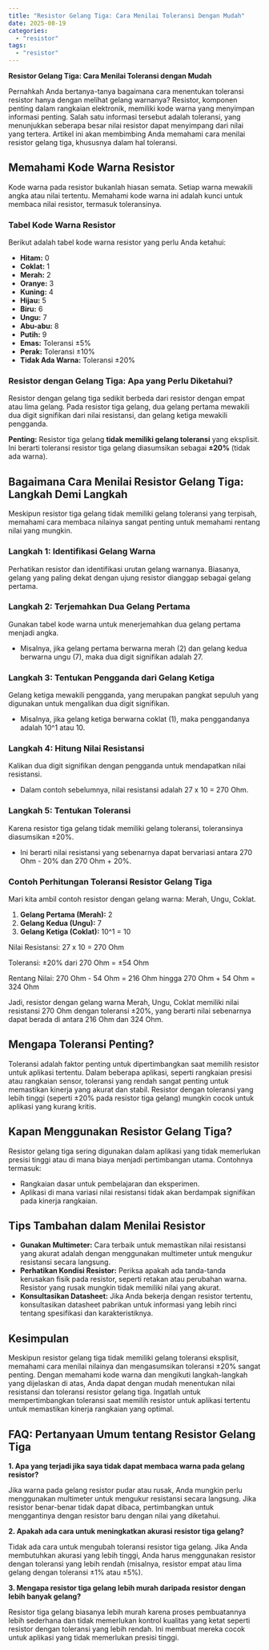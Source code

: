 ```yaml
---
title: "Resistor Gelang Tiga: Cara Menilai Toleransi Dengan Mudah"
date: 2025-08-19
categories: 
  - "resistor"
tags: 
  - "resistor"
---
```


**Resistor Gelang Tiga: Cara Menilai Toleransi dengan Mudah**

Pernahkah Anda bertanya-tanya bagaimana cara menentukan toleransi resistor hanya dengan melihat gelang warnanya? Resistor, komponen penting dalam rangkaian elektronik, memiliki kode warna yang menyimpan informasi penting. Salah satu informasi tersebut adalah toleransi, yang menunjukkan seberapa besar nilai resistor dapat menyimpang dari nilai yang tertera. Artikel ini akan membimbing Anda memahami cara menilai resistor gelang tiga, khususnya dalam hal toleransi.

## Memahami Kode Warna Resistor

Kode warna pada resistor bukanlah hiasan semata. Setiap warna mewakili angka atau nilai tertentu. Memahami kode warna ini adalah kunci untuk membaca nilai resistor, termasuk toleransinya.

### Tabel Kode Warna Resistor

Berikut adalah tabel kode warna resistor yang perlu Anda ketahui:

- **Hitam:** 0
- **Coklat:** 1
- **Merah:** 2
- **Oranye:** 3
- **Kuning:** 4
- **Hijau:** 5
- **Biru:** 6
- **Ungu:** 7
- **Abu-abu:** 8
- **Putih:** 9
- **Emas:** Toleransi ±5%
- **Perak:** Toleransi ±10%
- **Tidak Ada Warna:** Toleransi ±20%

### Resistor dengan Gelang Tiga: Apa yang Perlu Diketahui?

Resistor dengan gelang tiga sedikit berbeda dari resistor dengan empat atau lima gelang. Pada resistor tiga gelang, dua gelang pertama mewakili dua digit signifikan dari nilai resistansi, dan gelang ketiga mewakili pengganda.

**Penting:** Resistor tiga gelang **tidak memiliki gelang toleransi** yang eksplisit. Ini berarti toleransi resistor tiga gelang diasumsikan sebagai **±20%** (tidak ada warna).

## Bagaimana Cara Menilai Resistor Gelang Tiga: Langkah Demi Langkah

Meskipun resistor tiga gelang tidak memiliki gelang toleransi yang terpisah, memahami cara membaca nilainya sangat penting untuk memahami rentang nilai yang mungkin.

### Langkah 1: Identifikasi Gelang Warna

Perhatikan resistor dan identifikasi urutan gelang warnanya. Biasanya, gelang yang paling dekat dengan ujung resistor dianggap sebagai gelang pertama.

### Langkah 2: Terjemahkan Dua Gelang Pertama

Gunakan tabel kode warna untuk menerjemahkan dua gelang pertama menjadi angka.

- Misalnya, jika gelang pertama berwarna merah (2) dan gelang kedua berwarna ungu (7), maka dua digit signifikan adalah 27.

### Langkah 3: Tentukan Pengganda dari Gelang Ketiga

Gelang ketiga mewakili pengganda, yang merupakan pangkat sepuluh yang digunakan untuk mengalikan dua digit signifikan.

- Misalnya, jika gelang ketiga berwarna coklat (1), maka penggandanya adalah 10^1 atau 10.

### Langkah 4: Hitung Nilai Resistansi

Kalikan dua digit signifikan dengan pengganda untuk mendapatkan nilai resistansi.

- Dalam contoh sebelumnya, nilai resistansi adalah 27 x 10 = 270 Ohm.

### Langkah 5: Tentukan Toleransi

Karena resistor tiga gelang tidak memiliki gelang toleransi, toleransinya diasumsikan ±20%.

- Ini berarti nilai resistansi yang sebenarnya dapat bervariasi antara 270 Ohm - 20% dan 270 Ohm + 20%.

### Contoh Perhitungan Toleransi Resistor Gelang Tiga

Mari kita ambil contoh resistor dengan gelang warna: Merah, Ungu, Coklat.

1. **Gelang Pertama (Merah):** 2
2. **Gelang Kedua (Ungu):** 7
3. **Gelang Ketiga (Coklat):** 10^1 = 10

Nilai Resistansi: 27 x 10 = 270 Ohm

Toleransi: ±20% dari 270 Ohm = ±54 Ohm

Rentang Nilai: 270 Ohm - 54 Ohm = 216 Ohm hingga 270 Ohm + 54 Ohm = 324 Ohm

Jadi, resistor dengan gelang warna Merah, Ungu, Coklat memiliki nilai resistansi 270 Ohm dengan toleransi ±20%, yang berarti nilai sebenarnya dapat berada di antara 216 Ohm dan 324 Ohm.

## Mengapa Toleransi Penting?

Toleransi adalah faktor penting untuk dipertimbangkan saat memilih resistor untuk aplikasi tertentu. Dalam beberapa aplikasi, seperti rangkaian presisi atau rangkaian sensor, toleransi yang rendah sangat penting untuk memastikan kinerja yang akurat dan stabil. Resistor dengan toleransi yang lebih tinggi (seperti ±20% pada resistor tiga gelang) mungkin cocok untuk aplikasi yang kurang kritis.

## Kapan Menggunakan Resistor Gelang Tiga?

Resistor gelang tiga sering digunakan dalam aplikasi yang tidak memerlukan presisi tinggi atau di mana biaya menjadi pertimbangan utama. Contohnya termasuk:

- Rangkaian dasar untuk pembelajaran dan eksperimen.
- Aplikasi di mana variasi nilai resistansi tidak akan berdampak signifikan pada kinerja rangkaian.

## Tips Tambahan dalam Menilai Resistor

- **Gunakan Multimeter:** Cara terbaik untuk memastikan nilai resistansi yang akurat adalah dengan menggunakan multimeter untuk mengukur resistansi secara langsung.
- **Perhatikan Kondisi Resistor:** Periksa apakah ada tanda-tanda kerusakan fisik pada resistor, seperti retakan atau perubahan warna. Resistor yang rusak mungkin tidak memiliki nilai yang akurat.
- **Konsultasikan Datasheet:** Jika Anda bekerja dengan resistor tertentu, konsultasikan datasheet pabrikan untuk informasi yang lebih rinci tentang spesifikasi dan karakteristiknya.

## Kesimpulan

Meskipun resistor gelang tiga tidak memiliki gelang toleransi eksplisit, memahami cara menilai nilainya dan mengasumsikan toleransi ±20% sangat penting. Dengan memahami kode warna dan mengikuti langkah-langkah yang dijelaskan di atas, Anda dapat dengan mudah menentukan nilai resistansi dan toleransi resistor gelang tiga. Ingatlah untuk mempertimbangkan toleransi saat memilih resistor untuk aplikasi tertentu untuk memastikan kinerja rangkaian yang optimal.

## FAQ: Pertanyaan Umum tentang Resistor Gelang Tiga

**1\. Apa yang terjadi jika saya tidak dapat membaca warna pada gelang resistor?**

Jika warna pada gelang resistor pudar atau rusak, Anda mungkin perlu menggunakan multimeter untuk mengukur resistansi secara langsung. Jika resistor benar-benar tidak dapat dibaca, pertimbangkan untuk menggantinya dengan resistor baru dengan nilai yang diketahui.

**2\. Apakah ada cara untuk meningkatkan akurasi resistor tiga gelang?**

Tidak ada cara untuk mengubah toleransi resistor tiga gelang. Jika Anda membutuhkan akurasi yang lebih tinggi, Anda harus menggunakan resistor dengan toleransi yang lebih rendah (misalnya, resistor empat atau lima gelang dengan toleransi ±1% atau ±5%).

**3\. Mengapa resistor tiga gelang lebih murah daripada resistor dengan lebih banyak gelang?**

Resistor tiga gelang biasanya lebih murah karena proses pembuatannya lebih sederhana dan tidak memerlukan kontrol kualitas yang ketat seperti resistor dengan toleransi yang lebih rendah. Ini membuat mereka cocok untuk aplikasi yang tidak memerlukan presisi tinggi.
